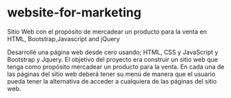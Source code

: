 # website-for-marketing
Sitio Web con el propósito de mercadear un producto para la venta en HTML, Bootstrap,Javascript and jQuery

Desarrollé una página web desde cero usando; HTML, CSS y JavaScript y Bootstrap y Jquery.
El objetivo del proyecto era construir un sitio web que tenga como propósito mercadear un producto para la venta. 
En cada una de las páginas del sitio web deberá tener su menú de manera que el usuario pueda tener la alternativa
de acceder a cualquiera de las páginas del sitio web.

